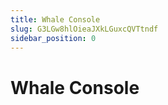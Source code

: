 ```yaml
---
title: Whale Console
slug: G3LGw8hlOieaJXkLGuxcQVTtndf
sidebar_position: 0
---
```



# Whale Console

